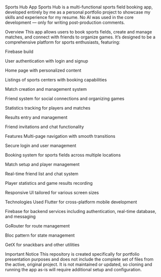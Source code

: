 Sports Hub App
Sports Hub is a multi-functional sports field booking app, developed entirely by me as a personal portfolio project to showcase my skills and experience for my resume. No AI was used in the core development — only for writing post-production comments.

Overview
This app allows users to book sports fields, create and manage matches, and connect with friends to organize games. It’s designed to be a comprehensive platform for sports enthusiasts, featuring:

Firebase build

User authentication with login and signup

Home page with personalized content

Listings of sports centers with booking capabilities

Match creation and management system

Friend system for social connections and organizing games

Statistics tracking for players and matches

Results entry and management

Friend invitations and chat functionality

Features
Multi-page navigation with smooth transitions

Secure login and user management

Booking system for sports fields across multiple locations

Match setup and player management

Real-time friend list and chat system

Player statistics and game results recording

Responsive UI tailored for various screen sizes

Technologies Used
Flutter for cross-platform mobile development

Firebase for backend services including authentication, real-time database, and messaging

GoRouter for route management

Bloc pattern for state management

GetX for snackbars and other utilities

Important Notice
This repository is created specifically for portfolio presentation purposes and does not include the complete set of files from the active, original project. It is not maintained or updated, so cloning and running the app as-is will require additional setup and configuration.

